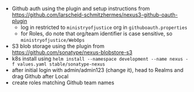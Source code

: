  * Github auth using the plugin and setup instructions from https://github.com/larscheid-schmitzhermes/nexus3-github-oauth-plugin
   * log in restricted to `ministryofjustice` org in `githuboauth.properties`
   * for Roles, do note that org/team identifier is case sensitive, so `ministryofjustice/WebOps`
 * S3 blob storage using the plugin from https://github.com/sonatype/nexus-blobstore-s3
 * k8s install using `helm install --namespace development --name nexus -f values.yaml stable/sonatype-nexus`
 * after initial login with admin/admin123 (change it), head to Realms and drag Github after Local
 * create roles matching Github team names
